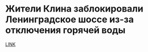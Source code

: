 # Жители Клина заблокировали Ленинградское шоссе из-за отключения горячей воды



[LINK](https://varlamov.ru/2449837.html)